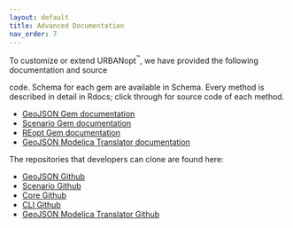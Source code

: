 ```yaml
---
layout: default
title: Advanced Documentation
nav_order: 7
---
```


To customize or extend URBANopt<sup>&trade;</sup>, we have provided the following documentation and source

code. Schema for each gem are available in Schema. Every method is described in detail in
Rdocs; click through for source code of each method.

- [GeoJSON Gem documentation](https://urbanopt.github.io/urbanopt-geojson-gem/)
- [Scenario Gem documentation](https://urbanopt.github.io/urbanopt-scenario-gem/)
- [REopt Gem documentation](https://urbanopt.github.io/urbanopt-reopt-gem/)
- [GeoJSON Modelica Translator documentation](https://urbanopt.github.io/geojson-modelica-translator/)

The repositories that developers can clone are found here:

- [GeoJSON Github](https://github.com/urbanopt/urbanopt-geojson-gem)
- [Scenario Github](https://github.com/urbanopt/urbanopt-scenario-gem)
- [Core Github](https://github.com/urbanopt/urbanopt-core-gem)
- [CLI Github](https://github.com/urbanopt/urbanopt-cli)
- [GeoJSON Modelica Translator Github](https://github.com/urbanopt/geojson-modelica-translator)
